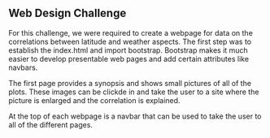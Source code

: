 ## Web Design Challenge

For this challenge, we were required to create a webpage for data on the correlations between latitude and weather aspects.  The first step was to establish the index.html and import bootstrap.  Bootstrap makes it much easier to develop presentable web pages and add certain attributes like navbars.  

The first page provides a synopsis and shows small pictures of all of the plots.  These images can be clickde in and take the user to a site where the picture is enlarged and the correlation is explained.  

At the top of each webpage is a navbar that can be used to take the user to all of the different pages.


